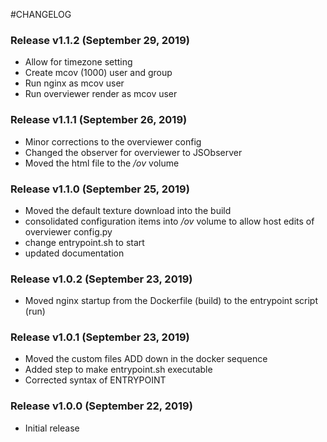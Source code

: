 #CHANGELOG

### Release v1.1.2 (September 29, 2019)
- Allow for timezone setting
- Create mcov (1000) user and group
- Run nginx as mcov user
- Run overviewer render as mcov user

### Release v1.1.1 (September 26, 2019)
- Minor corrections to the overviewer config
- Changed the observer for overviewer to JSObserver
- Moved the html file to the _/ov_ volume

### Release v1.1.0 (September 25, 2019)
- Moved the default texture download into the build
- consolidated configuration items into _/ov_ volume to allow host edits of overviewer config.py
- change entrypoint.sh to start
- updated documentation

### Release v1.0.2 (September 23, 2019)
- Moved nginx startup from the Dockerfile (build) to the entrypoint script (run)

### Release v1.0.1 (September 23, 2019)
- Moved the custom files ADD down in the docker sequence
- Added step to make entrypoint.sh executable
- Corrected syntax of ENTRYPOINT

### Release v1.0.0 (September 22, 2019)
- Initial release
